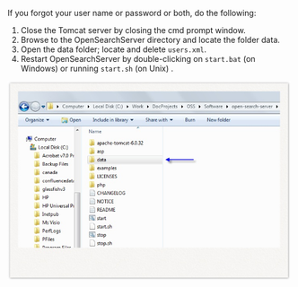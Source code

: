If you forgot your user name or password or both, do the following:

1. Close the Tomcat server by closing the cmd prompt window.
2. Browse to the OpenSearchServer directory and locate the folder data.
3. Open the data folder; locate and delete `users.xml`.
4. Restart OpenSearchServer by double-clicking on `start.bat` (on Windows) or running `start.sh` (on Unix) .


![Forgotten username or password](forgot_your_user_name_and_password.png)
